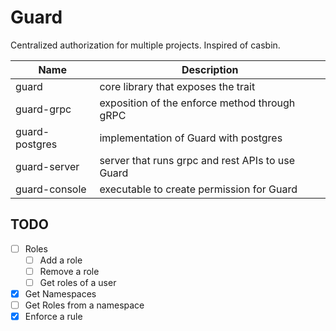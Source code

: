 # Guard

Centralized authorization for multiple projects. Inspired of casbin.

| Name           | Description                                      |
|----------------|--------------------------------------------------|
| guard          | core library that exposes the trait              |
| guard-grpc     | exposition of the enforce method through gRPC    |
| guard-postgres | implementation of Guard with postgres            |
| guard-server   | server that runs grpc and rest APIs to use Guard |
| guard-console  | executable to create permission for Guard        |

## TODO

* [ ] Roles
  * [ ] Add a role
  * [ ] Remove a role
  * [ ] Get roles of a user
* [x] Get Namespaces
* [ ] Get Roles from a namespace
* [x] Enforce a rule
